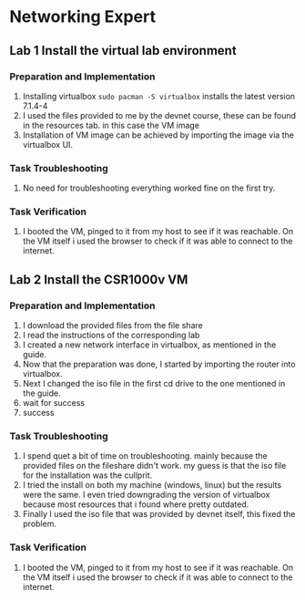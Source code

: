 # Networking Expert 
## Lab 1 Install the virtual lab environment

### Preparation and Implementation
1. Installing virtualbox `sudo pacman -S virtualbox` installs the latest version 7.1.4-4
2. I used the files provided to me by the devnet course, these can be found in the resources tab. in this case the VM image
3. Installation of VM image can be achieved by importing the image via the virtualbox UI.


### Task Troubleshooting
1. No need for troubleshooting everything worked fine on the first try.

### Task Verification
1. I booted the VM, pinged to it from my host to see if it was reachable. On the VM itself i used the browser to check if it was able to connect to the internet.

## Lab 2 Install the CSR1000v VM

### Preparation and Implementation
1. I download the provided files from the file share 
2. I read the instructions of the corresponding lab
3. I created a new network interface in virtualbox, as mentioned in the guide. 
4. Now that the preparation was done, I started by importing the router into virtualbox.
5. Next I changed the iso file in the first cd drive to the one mentioned in the guide.
6. wait for success 
7. success


### Task Troubleshooting
1. I spend quet a bit of time on troubleshooting. mainly because the provided files on the fileshare didn't work. my guess is that the iso file for the installation was the cullprit.
2. I tried the install on both my machine (windows, linux) but the results were the same. I even tried downgrading the version of virtualbox because most resources that i found where pretty outdated.
3. Finally I used the iso file that was provided by devnet itself, this fixed the problem.

### Task Verification
1. I booted the VM, pinged to it from my host to see if it was reachable. On the VM itself i used the browser to check if it was able to connect to the internet.
